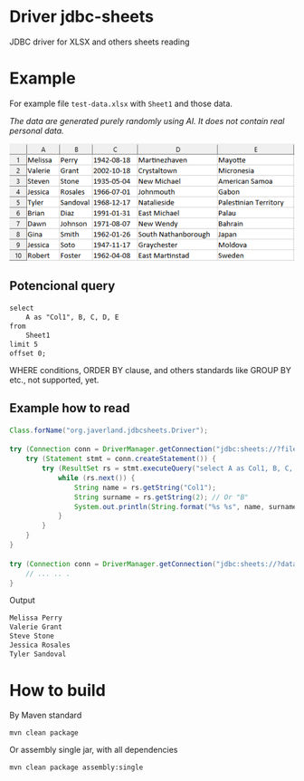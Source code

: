 # Driver jdbc-sheets
JDBC driver for XLSX and others sheets reading

# Example

For example file `test-data.xlsx` with `Sheet1` and those data.

_The data are generated purely randomly using AI. It does not contain real personal data._

<img src="./src/test/resources/data-image.png">

## Potencional query
```mysql
select 
    A as "Col1", B, C, D, E 
from 
    Sheet1 
limit 5 
offset 0;
```
WHERE conditions, ORDER BY clause, and others standards like GROUP BY etc., not supported, yet.

## Example how to read

```java
Class.forName("org.javerland.jdbcsheets.Driver");

try (Connection conn = DriverManager.getConnection("jdbc:sheets://?file=./test-data.xlsx")) {
    try (Statement stmt = conn.createStatement()) {
        try (ResultSet rs = stmt.executeQuery("select A as Col1, B, C, D, E from Sheet1 limit 5 offset 0")) {
            while (rs.next()) {
                String name = rs.getString("Col1");
                String surname = rs.getString(2); // Or "B"
                System.out.println(String.format("%s %s", name, surname));
            }
        }
    }
}

try (Connection conn = DriverManager.getConnection("jdbc:sheets://?database=test-data.xlsx&directory=./")) {
    // ... .. .
}
```

Output
```
Melissa Perry
Valerie Grant
Steve Stone
Jessica Rosales
Tyler Sandoval
```

# How to build

By Maven standard

```shell
mvn clean package
```

Or assembly single jar, with all dependencies

```shell
mvn clean package assembly:single
```
